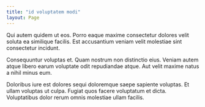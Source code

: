 ```yaml
---
title: "id voluptatem modi"
layout: Page
---
```

Qui autem quidem ut eos. Porro eaque maxime consectetur dolores velit soluta ea similique facilis. Est accusantium veniam velit molestiae sint consectetur incidunt.
 Consequuntur voluptas et. Quam nostrum non distinctio eius. Veniam autem atque libero earum voluptate odit repudiandae atque. Aut velit maxime natus a nihil minus eum.
 Doloribus iure est dolores sequi doloremque saepe sapiente voluptas. Et ullam voluptas ut culpa. Fugiat quos facere voluptatum et dicta. Voluptatibus dolor rerum omnis molestiae ullam facilis.
